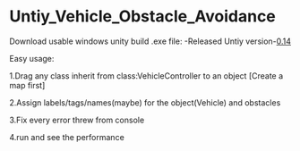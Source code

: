 # Untiy_Vehicle_Obstacle_Avoidance

Download usable windows unity build .exe file:
-Released Untiy version-[0.14](https://github.com/Lem-c/Untiy_Vehicle_Obstacle_Avoidance/releases/tag/v0.14)

Easy usage:

1.Drag any class inherit from class:VehicleController to an object [Create a map first]

2.Assign labels/tags/names(maybe) for the object(Vehicle) and obstacles

3.Fix every error threw from console

4.run and see the performance
